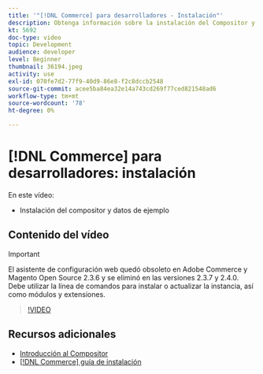```yaml
---
title: '"[!DNL Commerce] para desarrolladores - Instalación"'
description: Obtenga información sobre la instalación del Compositor y los datos de ejemplo.
kt: 5692
doc-type: video
topic: Development
audience: developer
level: Beginner
thumbnail: 36194.jpeg
activity: use
exl-id: 070fe7d2-77f9-40d9-86e8-f2c8dccb2548
source-git-commit: acee5ba84ea32e14a743cd269f77ced821548ad6
workflow-type: tm+mt
source-wordcount: '78'
ht-degree: 0%

---
```


# [!DNL Commerce] para desarrolladores: instalación

En este vídeo:

- Instalación del compositor y datos de ejemplo

## Contenido del vídeo

>[!IMPORTANT]
>
>El asistente de configuración web quedó obsoleto en Adobe Commerce y Magento Open Source 2.3.6 y se eliminó en las versiones 2.3.7 y 2.4.0. Debe utilizar la línea de comandos para instalar o actualizar la instancia, así como módulos y extensiones.

>[!VIDEO](https://video.tv.adobe.com/v/36194?quality=12&learn=on)

## Recursos adicionales

- [Introducción al Compositor](https://devdocs.magento.com/guides/v2.4/extension-dev-guide/intro/intro-composer.html)
- [[!DNL Commerce] guía de instalación](https://devdocs.magento.com/guides/v2.4/install-gde/install-flow-diagram.html)
